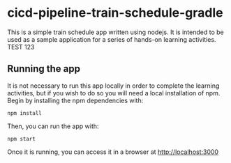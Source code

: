 # cicd-pipeline-train-schedule-gradle

This is a simple train schedule app written using nodejs. It is intended to be used as a sample application for a series of hands-on learning activities.
TEST 123
## Running the app

It is not necessary to run this app locally in order to complete the learning activities, but if you wish to do so you will need a local installation of npm. Begin by installing the npm dependencies with:

    npm install

Then, you can run the app with:

    npm start

Once it is running, you can access it in a browser at [http://localhost:3000](http://localhost:3000)
